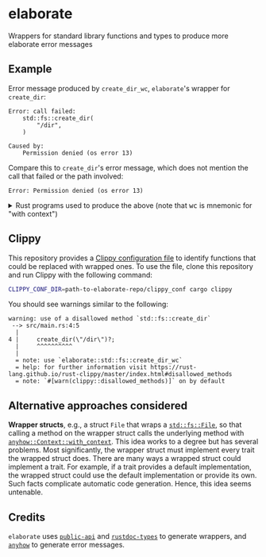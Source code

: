 # elaborate

Wrappers for standard library functions and types to produce more elaborate error messages

## Example

Error message produced by `create_dir_wc`, `elaborate`'s wrapper for `create_dir`:

```
Error: call failed:
    std::fs::create_dir(
        "/dir",
    )

Caused by:
    Permission denied (os error 13)
```

Compare this to `create_dir`'s error message, which does not mention the call that failed or the path involved:

```
Error: Permission denied (os error 13)
```

<details>

<summary>Rust programs used to produce the above (note that <tt>wc</tt> is mnemonic for "with context")</summary>

```rust
use elaborate::std::fs::create_dir_wc;

fn main() -> anyhow::Result<()> {
    create_dir_wc("/dir")?;
    Ok(())
}
```

```rust
use std::fs::create_dir;

fn main() -> anyhow::Result<()> {
    create_dir("/dir")?;
    Ok(())
}
```

</details>

## Clippy

This repository provides a [Clippy configuration file] to identify functions that could be replaced with wrapped ones. To use the file, clone this repository and run Clippy with the following command:

```sh
CLIPPY_CONF_DIR=path-to-elaborate-repo/clippy_conf cargo clippy
```

You should see warnings similar to the following:

```
warning: use of a disallowed method `std::fs::create_dir`
 --> src/main.rs:4:5
  |
4 |     create_dir(\"/dir\")?;
  |     ^^^^^^^^^^
  |
  = note: use `elaborate::std::fs::create_dir_wc`
  = help: for further information visit https://rust-lang.github.io/rust-clippy/master/index.html#disallowed_methods
  = note: `#[warn(clippy::disallowed_methods)]` on by default
```

## Alternative approaches considered

**Wrapper structs**, e.g., a struct `File` that wraps a [`std::fs::File`], so that calling a method on the wrapper struct calls the underlying method with [`anyhow::Context::with_context`]. This idea works to a degree but has several problems. Most significantly, the wrapper struct must implement every trait the wrapped struct does. There are many ways a wrapped struct could implement a trait. For example, if a trait provides a default implementation, the wrapped struct could use the default implementation or provide its own. Such facts complicate automatic code generation. Hence, this idea seems untenable.

## Credits

`elaborate` uses [`public-api`] and [`rustdoc-types`] to generate wrappers, and [`anyhow`] to generate error messages.

[Clippy configuration file]: https://doc.rust-lang.org/clippy/configuration.html
[`anyhow::Context::with_context`]: https://docs.rs/anyhow/latest/anyhow/trait.Context.html#tymethod.with_context
[`anyhow`]: https://github.com/dtolnay/anyhow
[`public-api`]: https://github.com/cargo-public-api/cargo-public-api/tree/main/public-api
[`rustdoc-types`]: https://github.com/aDotInTheVoid/rustdoc-types
[`std::fs::File`]: https://doc.rust-lang.org/std/fs/struct.File.html
